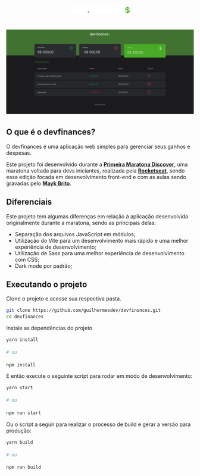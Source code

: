 <p align="center">
	<img alt="Logo do devfinances" src=".github/logo.svg" width="160px">
</p>

# ![devfinances](.github/cover.png)

## O que é o devfinances?

O devfinances é uma aplicação web simples para gerenciar seus ganhos e despesas.

Este projeto foi desenvolvido durante a **[Primeira Maratona Discover](https://app.rocketseat.com.br/node/maratona-discover-edicao-01)**, uma maratona voltada para devs iniciantes, realizada pela **[Rocketseat](https://github.com/Rocketseat)**, sendo essa edição focada em desenvolvimento front-end e com as aulas sendo gravadas pelo **[Mayk Brito](https://github.com/maykbrito)**.

## Diferenciais

Este projeto tem algumas diferenças em relação à aplicação desenvolvida originalmente durante a maratona, sendo as principais delas:

- Separação dos arquivos JavaScript em módulos;
- Utilização do Vite para um desenvolvimento mais rápido e uma melhor experiência de desenvolvimento;
- Utilização de Sass para uma melhor experiência de desenvolvimento com CSS;
- Dark mode por padrão;

## Executando o projeto

Clone o projeto e acesse sua respectiva pasta.

```bash
git clone https://github.com/guilhermesdev/devfinances.git
cd devfinances
```

Instale as dependências do projeto

```bash
yarn install

# ou

npm install
```

E então execute o seguinte script para rodar em modo de desenvolvimento:

```bash
yarn start

# ou

npm run start
```

Ou o script a seguir para realizar o processo de build e gerar a versão para produção:

```bash
yarn build

# ou

npm run build
```